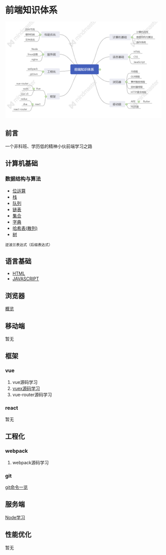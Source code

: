 # 前端知识体系

![](./assets/front.png)

## 前言
一个非科班、学历低的精神小伙前端学习之路

## 计算机基础

### 数据结构与算法

* [位运算](./data-structure-and-algorithm/md/bitOperation.md)
* [栈](./data-structure-and-algorithm/code/stack.js)
* [队列](./data-structure-and-algorithm/code/queue.js)
* [链表](./data-structure-and-algorithm/code/linkedList.js)
* [集合](./data-structure-and-algorithm/code/set.js)
* [字典](./data-structure-and-algorithm/md/dictionary.md)
* [哈希表(散列)](./data-structure-and-algorithm/md/hash.md)
* [树](./data-structure-and-algorithm/md/tree.md)

<small>逆波兰表达式（后缀表达式）</small>

## 语言基础
* [HTML](./language/html.md)
* [JAVASCRIPT](./language/javascript.md)

## 浏览器
[概览](./basic/browser.md)

## 移动端
暂无

## 框架

### vue
1. vue源码学习
2. [vuex源码学习](./vuex-src/readme.md)
3. vue-router源码学习

### react
暂无

## 工程化
### webpack
1. webpack源码学习

### git
[git命令一览](./basic/git.md)

## 服务端
[Node学习](./nodejs/nodejs.md)

## 性能优化
暂无
